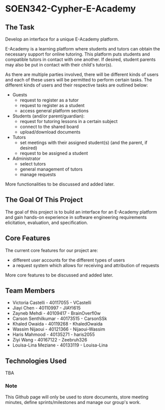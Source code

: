 # SOEN342-Cypher-E-Academy  

## The Task 

  Develop an interface for a unique E-Academy platform. 
  
  E-Academy is a learning platform where students and tutors can obtain the necessary support for online tutoring. This platform puts students and compatible tutors in contact with one another. If desired, student parents may also be put in contact with their child's tutor(s).
  
  As there are multiple parties involved, there will be different kinds of users and each of these users will be permitted to perform certain tasks. The different kinds of users and their respective tasks are outlined below:
- Guests
  - request to register as a tutor
  - request to register as a student
  - access general platform sections
- Students (and/or parent/guardian):
  - request for tutoring lessons in a certain subject
  - connect to the shared board
  - upload/download documents
- Tutors
  - set meetings with their assigned student(s) (and the parent, if desired)
  - request to be assigned a student
- Administrator
  - select tutors
  - general management of tutors 
  - manage requests 

More functionalities to be discussed and added later. 

## The Goal Of This Project 

  The goal of this project is to build an interface for an E-Academy platform and gain hands-on experience in software engineering requirements elicitation, evaluation, and specification. 
  
## Core Features

  The current core features for our project are: 
- different user accounts for the different types of users 
- a request system which allows for receiving and attribution of requests

More core features to be discussed and added later. 

## Team Members
- Victoria Castelli - 40117055 - VCastelli 
- Jiayi Chen - 40110997 - JIAYI615
- Zayneb Mehdi - 40109417 - BrainOverfl0w
- Carson Senthilkumar - 40173515 - CarsonSSk
- Khaled Owaida - 40119268 - KhaledOwaida
- Wassim Nijaoui - 40121366 - Nijaoui-Wassim
- Haris Mahmood - 40135271 - haris2055
- Ziyi Wang - 40167122 - Zeebruh326
- Louisa-Lina Meziane - 40133119 - Louisa-Lina

## Technologies Used

  TBA

### Note

  This Github page will only be used to store documents, store meeting minutes, define sprints/milestones and manage our group's work. 
